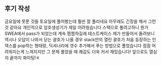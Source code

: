 ## 후기 작성

금요일에 못푼 것들 토요일에 풀어봤는데 훨씬 잘 풀리네요
아무래도 긴장을 해서 그런 것 같아요
개인적으로 암호생성기가 제일 어려웠습니다 스택으로 풀려고하니 뭔가 SWEA에서 pass가 되었는데
계속 찜찜하길래 테스트케이스 제가 만들어서 돌려보니 역시나 오답이 나와서 닫는 괄호가 나올 경우
stack안의 열린 괄호가 처음 등장하는 인덱스를 pop하는 형태랑, 딕셔너리에 갯수 추가해서 푸는 방법으로 풀었습니다
점점 어려워지는게 느껴지지만 그 문제 풀었을 때 쾌감도 더욱 커서 재밌습니다!
앞으로도 열심히 끝까지 화이팅!ㅎ